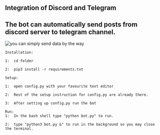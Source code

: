 ## Integration of Discord and Telegram
## The bot can automatically send posts from discord server to telegram channel.

![you can simply send data by the way](https://i.ibb.co/19Qj7s4/image.png)
```
Installation:

1:  cd folder

2:  pip3 install -r requirements.txt

Setup:

1:  open config.py with your favourite text editor 

2:  Rest of the setup instruction for config.py are already there.

3:  After setting up config.py run the bot

Run:
1:  In the bash shell type "python bot.py" to run.

2:  type "python3 bot.py &" to run in the background so you may close the terminal.

```
